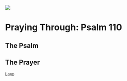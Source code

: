 <img class="intro-right" src="/images/art-paris-psalter.jpg">

# Praying Through: Psalm 110

## The Psalm

## The Prayer

<div style="font-variant: small-caps;">
Lord
</div>

